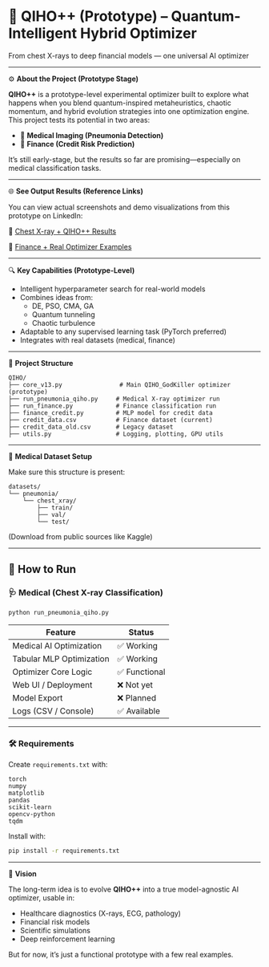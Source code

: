 # 🧪 QIHO++ (Prototype) – Quantum-Intelligent Hybrid Optimizer

From chest X-rays to deep financial models — one universal AI optimizer

---

⚙️ **About the Project (Prototype Stage)**

**QIHO++** is a prototype-level experimental optimizer built to explore what happens when you blend quantum-inspired metaheuristics, chaotic momentum, and hybrid evolution strategies into one optimization engine. This project tests its potential in two areas:

- 🏥 **Medical Imaging (Pneumonia Detection)**
- 💸 **Finance (Credit Risk Prediction)**

It’s still early-stage, but the results so far are promising—especially on medical classification tasks.

---

🌐 **See Output Results (Reference Links)**

You can view actual screenshots and demo visualizations from this prototype on LinkedIn:

🔬 [Chest X-ray + QIHO++ Results](https://www.linkedin.com/posts/manish050_from-chest-x-rays-to-the-edge-of-ai-optimizing-activity-7319085997533671426-gak7)

🧠 [Finance + Real Optimizer Examples](https://www.linkedin.com/posts/manish050_ibm-google-stanford-activity-7318148350103441408-_tuy)

---

🔍 **Key Capabilities (Prototype-Level)**

- Intelligent hyperparameter search for real-world models
- Combines ideas from:
  - DE, PSO, CMA, GA
  - Quantum tunneling
  - Chaotic turbulence
- Adaptable to any supervised learning task (PyTorch preferred)
- Integrates with real datasets (medical, finance)

---

📁 **Project Structure**

```
QIHO/
├── core_v13.py                # Main QIHO_GodKiller optimizer (prototype)
├── run_pneumonia_qiho.py     # Medical X-ray optimizer run
├── run_finance.py            # Finance classification run
├── finance_credit.py         # MLP model for credit data
├── credit_data.csv           # Finance dataset (current)
├── credit_data_old.csv       # Legacy dataset
├── utils.py                  # Logging, plotting, GPU utils
```

---

🏥 **Medical Dataset Setup**

Make sure this structure is present:

```
datasets/
└── pneumonia/
    └── chest_xray/
        ├── train/
        ├── val/
        └── test/
```

(Download from public sources like Kaggle)

---

## 🧠 How to Run

### 🩺 Medical (Chest X-ray Classification)

```bash
python run_pneumonia_qiho.py
```

| Feature                  | Status     |
|--------------------------|------------|
| Medical AI Optimization | ✅ Working |
| Tabular MLP Optimization| ✅ Working |
| Optimizer Core Logic    | ✅ Functional |
| Web UI / Deployment     | ❌ Not yet |
| Model Export            | ❌ Planned |
| Logs (CSV / Console)    | ✅ Available |

---

### 🛠️ Requirements

Create `requirements.txt` with:

```
torch
numpy
matplotlib
pandas
scikit-learn
opencv-python
tqdm
```

Install with:

```bash
pip install -r requirements.txt
```

---

🔮 **Vision**

The long-term idea is to evolve **QIHO++** into a true model-agnostic AI optimizer, usable in:

- Healthcare diagnostics (X-rays, ECG, pathology)
- Financial risk models
- Scientific simulations
- Deep reinforcement learning

But for now, it’s just a functional prototype with a few real examples.
